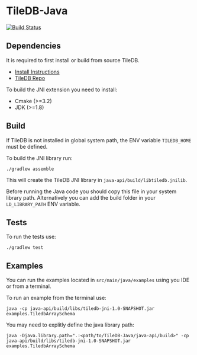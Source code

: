 # TileDB-Java
[![Build Status](https://travis-ci.org/TileDB-Inc/TileDB-Java.svg?branch=master)](https://travis-ci.org/TileDB-Inc/TileDB-Java)

## Dependencies

It is required to first install or build from source TileDB.

* [Install Instructions](https://docs.tiledb.io/en/latest/installation.html)
* [TileDB Repo](https://github.com/TileDB-Inc/TileDB)

To build the JNI extension you need to install:

* Cmake (>=3.2)
* JDK (>=1.8)

## Build

If TileDB is not installed in global system path, the ENV variable `TILEDB_HOME` must be defined.

To build the JNI library run:

`./gradlew assemble`

This will create the TileDB JNI library in `java-api/build/libtiledb.jnilib`.

Before running the Java code you should copy this file in your system library path. 
Alternatively you can add the build folder in your `LD_LIBRARY_PATH` ENV variable.

## Tests

To run the tests use:

`./gradlew test`

## Examples

You can run the examples located in `src/main/java/examples` using you IDE or from a terminal.

To run an example from the terminal use:

`java -cp java-api/build/libs/tiledb-jni-1.0-SNAPSHOT.jar examples.TiledbArraySchema`

You may need to explitly define the java library path:

`java -Djava.library.path=".:<path/to/TileDB-Java/java-api/build>" -cp java-api/build/libs/tiledb-jni-1.0-SNAPSHOT.jar examples.TiledbArraySchema`

